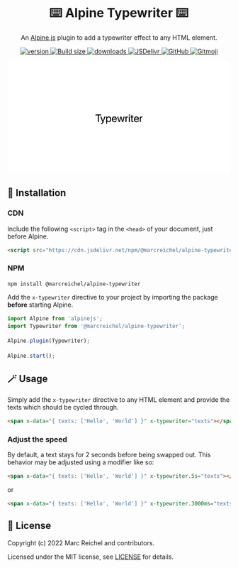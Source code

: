 <h1 align="center">⌨️ Alpine Typewriter ⌨️</h1>

<p align="center">
  An <a href="https://alpinejs.dev">Alpine.js</a> plugin to add a typewriter effect to any HTML element.
</p>

<p align="center">
  <a href="https://www.npmjs.com/package/@marcreichel/alpine-typewriter">
    <img src="https://img.shields.io/github/v/tag/marcreichel/alpine-typewriter?label=version" alt="version">
  </a>
  <a href="https://www.npmjs.com/package/@marcreichel/alpine-typewriter">
    <img src="https://img.badgesize.io/marcreichel/alpine-typewriter/main/dist/alpine-typewriter.min.js.svg?compression=gzip&color=green" alt="Build size">
  </a>
  <a href="https://www.npmjs.com/package/@marcreichel/alpine-typewriter">
    <img src="https://img.shields.io/npm/dt/@marcreichel/alpine-typewriter" alt="downloads">
  </a>
  <a href="https://www.jsdelivr.com/package/npm/@marcreichel/alpine-typewriter">
    <img src="https://data.jsdelivr.com/v1/package/npm/@marcreichel/alpine-typewriter/badge?style=rounded" alt="JSDelivr">
  </a>
  <a href="https://www.npmjs.com/package/@marcreichel/alpine-typewriter">
    <img alt="GitHub" src="https://img.shields.io/github/license/marcreichel/alpine-typewriter">
  </a>
  <a href="https://gitmoji.dev/">
    <img src="https://img.shields.io/badge/gitmoji-%20😜%20😍-FFDD67.svg" alt="Gitmoji">
  </a>
</p>

![hero](examples/hero.gif)

## 🚀 Installation

### CDN

Include the following `<script>` tag in the `<head>` of your document, just before Alpine.

```html
<script src="https://cdn.jsdelivr.net/npm/@marcreichel/alpine-typewriter@latest/dist/alpine-typewriter.min.js" defer></script>
```

### NPM

```shell
npm install @marcreichel/alpine-typewriter
```

Add the `x-typewriter` directive to your project by importing the package **before** starting Alpine.

```js
import Alpine from 'alpinejs';
import Typewriter from '@marcreichel/alpine-typewriter';

Alpine.plugin(Typewriter);

Alpine.start();
```

## 🪄 Usage

Simply add the `x-typewriter` directive to any HTML element and provide the texts which should be cycled through.

```html
<span x-data="{ texts: ['Hello', 'World'] }" x-typewriter="texts"></span>
```

### Adjust the speed

By default, a text stays for 2 seconds before being swapped out. This behavior may be adjusted using a modifier like so:

```html
<span x-data="{ texts: ['Hello', 'World'] }" x-typewriter.5s="texts"></span>
```
or

```html
<span x-data="{ texts: ['Hello', 'World'] }" x-typewriter.3000ms="texts"></span>
```

## 📄 License

Copyright (c) 2022 Marc Reichel and contributors.

Licensed under the MIT license, see [LICENSE](LICENSE) for details.
